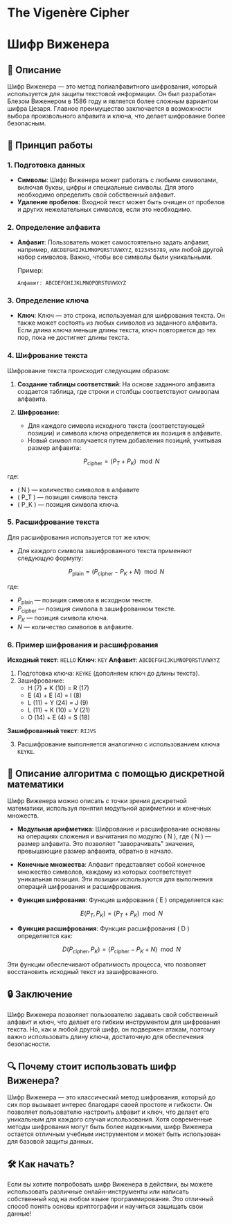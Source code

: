 # The Vigenère Cipher

# Шифр Виженера

## 📜 Описание

Шифр Виженера — это метод полиалфавитного шифрования, который используется для защиты текстовой информации. Он был разработан Блезом Виженером в 1586 году и является более сложным вариантом шифра Цезаря. Главное преимущество заключается в возможности выбора произвольного алфавита и ключа, что делает шифрование более безопасным.

## 🔑 Принцип работы

### 1. Подготовка данных

- **Символы**: Шифр Виженера может работать с любыми символами, включая буквы, цифры и специальные символы. Для этого необходимо определить свой собственный алфавит.
- **Удаление пробелов**: Входной текст может быть очищен от пробелов и других нежелательных символов, если это необходимо.

### 2. Определение алфавита

- **Алфавит**: Пользователь может самостоятельно задать алфавит, например, `ABCDEFGHIJKLMNOPQRSTUVWXYZ`, `0123456789`, или любой другой набор символов. Важно, чтобы все символы были уникальными.

  Пример:
  ```
  Алфавит: ABCDEFGHIJKLMNOPQRSTUVWXYZ
  ```

### 3. Определение ключа

- **Ключ**: Ключ — это строка, используемая для шифрования текста. Он также может состоять из любых символов из заданного алфавита. Если длина ключа меньше длины текста, ключ повторяется до тех пор, пока не достигнет длины текста.

### 4. Шифрование текста

Шифрование текста происходит следующим образом:

1. **Создание таблицы соответствий**: На основе заданного алфавита создается таблица, где строки и столбцы соответствуют символам алфавита.

2. **Шифрование**:
   - Для каждого символа исходного текста (соответствующей позиции) и символа ключа определяется их позиция в алфавите.
   - Новый символ получается путем добавления позиций, учитывая размер алфавита:

   $$
   P_{\text{cipher}} = (P_T + P_K) \mod N
   $$

где:
- \( N \) — количество символов в алфавите
- \( P_T \) — позиция символа текста
- \( P_K \) — позиция символа ключа.

### 5. Расшифрование текста

Для расшифрования используется тот же ключ:

- Для каждого символа зашифрованного текста применяют следующую формулу:

$$
P_{\text{plain}} = (P_{\text{cipher}} - P_K + N) \mod N
$$

где:

- $P_{\text{plain}}$ — позиция символа в исходном тексте.
- $P_{\text{cipher}}$ — позиция символа в зашифрованном тексте.
- $P_K$ — позиция символа ключа.
- $N$ — количество символов в алфавите.

### 6. Пример шифрования и расшифрования

**Исходный текст**: `HELLO`
**Ключ**: `KEY`
**Алфавит**: `ABCDEFGHIJKLMNOPQRSTUVWXYZ`

1. Подготовка ключа: `KEYKE` (дополняем ключ до длины текста).
2. Зашифрование:
   - H (7) + K (10) = R (17)
   - E (4) + E (4) = I (8)
   - L (11) + Y (24) = J (9)
   - L (11) + K (10) = V (21)
   - O (14) + E (4) = S (18)

**Зашифрованный текст**: `RIJVS`

3. Расшифрование выполняется аналогично с использованием ключа `KEYKE`.

## 🔢 Описание алгоритма с помощью дискретной математики

Шифр Виженера можно описать с точки зрения дискретной математики, используя понятия модульной арифметики и конечных множеств.

- **Модульная арифметика**: Шифрование и расшифрование основаны на операциях сложения и вычитания по модулю \( N \), где \( N \) — размер алфавита. Это позволяет "заворачивать" значения, превышающие размер алфавита, обратно в начало.

- **Конечные множества**: Алфавит представляет собой конечное множество символов, каждому из которых соответствует уникальная позиция. Эти позиции используются для выполнения операций шифрования и расшифрования.

- **Функция шифрования**: Функция шифрования \( E \) определяется как:

  $$
  E(P_T, P_K) = (P_T + P_K) \mod N
  $$

- **Функция расшифрования**: Функция расшифрования \( D \) определяется как:

  $$
  D(P_{\text{cipher}}, P_K) = (P_{\text{cipher}} - P_K + N) \mod N
  $$

Эти функции обеспечивают обратимость процесса, что позволяет восстановить исходный текст из зашифрованного.

## 🔒 Заключение

Шифр Виженера позволяет пользователю задавать свой собственный алфавит и ключ, что делает его гибким инструментом для шифрования текста. Но, как и любой другой шифр, он подвержен атакам, поэтому важно использовать длину ключа, достаточную для обеспечения безопасности.

## 🔍 Почему стоит использовать шифр Виженера?

Шифр Виженера — это классический метод шифрования, который до сих пор вызывает интерес благодаря своей простоте и гибкости. Он позволяет пользователю настроить алфавит и ключ, что делает его уникальным для каждого случая использования. Хотя современные методы шифрования могут быть более надежными, шифр Виженера остается отличным учебным инструментом и может быть использован для базовой защиты данных.

## 🛠️ Как начать?

Если вы хотите попробовать шифр Виженера в действии, вы можете использовать различные онлайн-инструменты или написать собственный код на любом языке программирования. Это отличный способ понять основы криптографии и научиться защищать свои данные!
